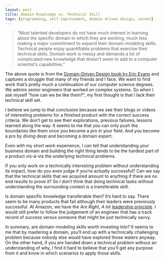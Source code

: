 ```yaml
---
layout: post
title: Domain Knowledge vs. Technical Skill
tags: [programming, self-improvement, domain driven design, career]
---
```

> “Most talented developers do not have much interest in learning about the specific domain in which they are working, much less making a major commitment to expand their domain-modeling skills. Technical people enjoy quantifiable problems that exercise their technical skills. Domain work is messy and demands a lot of complicated new knowledge that doesn’t seem to add to a computer scientist’s capabilities.”

The above quote is from the [Domain-Driven Design book by Eric Evans](https://www.amazon.com/Domain-Driven-Design-Tackling-Complexity-Software/dp/0321125215/ref=sr_1_2?ie=UTF8&qid=1528690573&sr=8-2&keywords=domain+driven+design&dpID=51sZW87slRL&preST=_SX218_BO1,204,203,200_QL40_&dpSrc=srch) and captures a struggle that many of my friends and I face. We want to find work that’s pretty much a continuation of our computer science degrees. We admire senior engineers that worked on complex systems. So when I ask myself “how can we be like them?”, my first thought is that I lack their technical skill set.

I believe we jump to that conclusion because we see their blogs or videos of interesting problems for a finished product with the correct success criteria. We don’t get to see their explorations, previous failures, lessons learned along the way. It seems to me that you can only push the boundaries like them once you become a pro in your field. And you become a pro by _diving deep_ and becoming a domain expert.

Even with my short work experience, I can tell that understanding your business domain and building the right thing tends to be the hardest part of a product vis-à-vis the underlying technical problems.

If you only work on a technically interesting problem without understanding its impact, how do you even judge if you’re actually successful? Can we say that the technical skills that we acquired amount to anything if there are no end results to prove it? So I don’t think that doing technical tasks without understanding the surrounding context is a transferable skill.

Is domain specific knowledge transferable then? It’s hard to say. There seem to be many products that fail although their leaders were previously successful. At Amazon, we have the _Are Right, A lot_ [leadership principle](https://www.amazon.jobs/en/principles). I would still prefer to follow the judgement of an engineer that has a track record of success versus someone that might be just technically savvy.

In summary, are domain-modeling skills worth investing into? It seems to me that by mastering a domain, you’ll end up with a technically challenging problem because nobody else would have explored those waters anyway.
On the other hand, if you are handed down a technical problem without an understanding of why, I find it hard to believe that you’ll get any purpose from it and know in which scenarios to apply those skills.